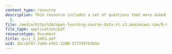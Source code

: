 ```yaml
---
content_type: resource
description: This resource includes a set of questions that were asked during quiz
  2.
file: /media/https%3A/open-learning-course-data-rc.s3.amazonaws.com/9-01-neuroscience-and-behavior-fall-2003/1bccb7477abbefb122882f77d5753b9a_quiz_2_2003.pdf
file_type: application/pdf
resourcetype: Document
title: quiz_2_2003.pdf
uid: 1bccb747-7abb-efb1-2288-2f77d5753b9a
---
```

